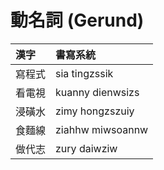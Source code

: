 # 動名詞 (Gerund)

| 漢字 | 書寫系統 |
| :--- | :--- |
| 寫程式 | sia tingzssik |
| 看電視 | kuanny dienwsizs |
| 浸磺水 | zimy hongzszuiy |
| 食麵線 | ziahhw miwsoannw |
| 做代志 | zury daiwziw |
